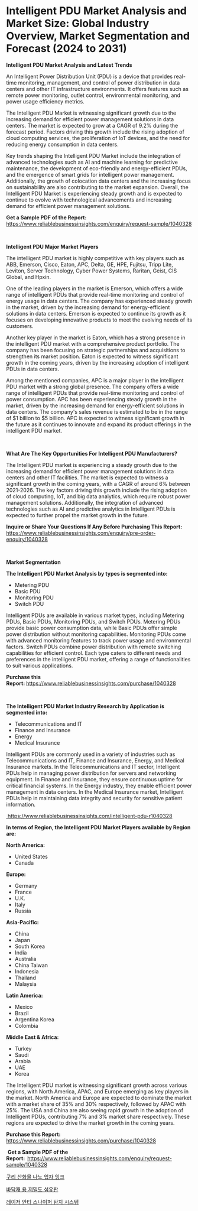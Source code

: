 <p><h1>Intelligent PDU Market Analysis and Market Size: Global Industry Overview, Market Segmentation and Forecast (2024 to 2031)</h1></p><p><strong>Intelligent PDU Market Analysis and Latest Trends</strong></p>
<p><p>An Intelligent Power Distribution Unit (PDU) is a device that provides real-time monitoring, management, and control of power distribution in data centers and other IT infrastructure environments. It offers features such as remote power monitoring, outlet control, environmental monitoring, and power usage efficiency metrics.</p><p>The Intelligent PDU Market is witnessing significant growth due to the increasing demand for efficient power management solutions in data centers. The market is expected to grow at a CAGR of 9.2% during the forecast period. Factors driving this growth include the rising adoption of cloud computing services, the proliferation of IoT devices, and the need for reducing energy consumption in data centers.</p><p>Key trends shaping the Intelligent PDU Market include the integration of advanced technologies such as AI and machine learning for predictive maintenance, the development of eco-friendly and energy-efficient PDUs, and the emergence of smart grids for intelligent power management. Additionally, the growth of colocation data centers and the increasing focus on sustainability are also contributing to the market expansion. Overall, the Intelligent PDU Market is experiencing steady growth and is expected to continue to evolve with technological advancements and increasing demand for efficient power management solutions.</p></p>
<p><strong>Get a Sample PDF of the Report:&nbsp;</strong> <a href="https://www.reliablebusinessinsights.com/enquiry/request-sample/1040328">https://www.reliablebusinessinsights.com/enquiry/request-sample/1040328</a></p>
<p>&nbsp;</p>
<p><strong>Intelligent PDU Major Market Players</strong></p>
<p><p>The intelligent PDU market is highly competitive with key players such as ABB, Emerson, Cisco, Eaton, APC, Delta, GE, HPE, Fujitsu, Tripp Lite, Leviton, Server Technology, Cyber Power Systems, Raritan, Geist, CIS Global, and Hpxin. </p><p>One of the leading players in the market is Emerson, which offers a wide range of intelligent PDUs that provide real-time monitoring and control of energy usage in data centers. The company has experienced steady growth in the market, driven by the increasing demand for energy-efficient solutions in data centers. Emerson is expected to continue its growth as it focuses on developing innovative products to meet the evolving needs of its customers.</p><p>Another key player in the market is Eaton, which has a strong presence in the intelligent PDU market with a comprehensive product portfolio. The company has been focusing on strategic partnerships and acquisitions to strengthen its market position. Eaton is expected to witness significant growth in the coming years, driven by the increasing adoption of intelligent PDUs in data centers.</p><p>Among the mentioned companies, APC is a major player in the intelligent PDU market with a strong global presence. The company offers a wide range of intelligent PDUs that provide real-time monitoring and control of power consumption. APC has been experiencing steady growth in the market, driven by the increasing demand for energy-efficient solutions in data centers. The company's sales revenue is estimated to be in the range of $1 billion to $5 billion. APC is expected to witness significant growth in the future as it continues to innovate and expand its product offerings in the intelligent PDU market.</p></p>
<p>&nbsp;</p>
<p><strong>What Are The Key Opportunities For Intelligent PDU Manufacturers?</strong></p>
<p><p>The Intelligent PDU market is experiencing a steady growth due to the increasing demand for efficient power management solutions in data centers and other IT facilities. The market is expected to witness a significant growth in the coming years, with a CAGR of around 6% between 2021-2026. The key factors driving this growth include the rising adoption of cloud computing, IoT, and big data analytics, which require robust power management solutions. Additionally, the integration of advanced technologies such as AI and predictive analytics in Intelligent PDUs is expected to further propel the market growth in the future.</p></p>
<p><strong>Inquire or Share Your Questions If Any Before Purchasing This Report:</strong> <a href="https://www.reliablebusinessinsights.com/enquiry/pre-order-enquiry/1040328">https://www.reliablebusinessinsights.com/enquiry/pre-order-enquiry/1040328</a></p>
<p>&nbsp;</p>
<p><strong>Market Segmentation</strong></p>
<p><strong>The Intelligent PDU Market Analysis by types is segmented into:</strong></p>
<p><ul><li>Metering PDU</li><li>Basic PDU</li><li>Monitoring PDU</li><li>Switch PDU</li></ul></p>
<p><p>Intelligent PDUs are available in various market types, including Metering PDUs, Basic PDUs, Monitoring PDUs, and Switch PDUs. Metering PDUs provide basic power consumption data, while Basic PDUs offer simple power distribution without monitoring capabilities. Monitoring PDUs come with advanced monitoring features to track power usage and environmental factors. Switch PDUs combine power distribution with remote switching capabilities for efficient control. Each type caters to different needs and preferences in the intelligent PDU market, offering a range of functionalities to suit various applications.</p></p>
<p><strong>Purchase this Report:&nbsp;</strong><a href="https://www.reliablebusinessinsights.com/purchase/1040328">https://www.reliablebusinessinsights.com/purchase/1040328</a></p>
<p>&nbsp;</p>
<p><strong>The Intelligent PDU Market Industry Research by Application is segmented into:</strong></p>
<p><ul><li>Telecommunications and IT</li><li>Finance and Insurance</li><li>Energy</li><li>Medical Insurance</li></ul></p>
<p><p>Intelligent PDUs are commonly used in a variety of industries such as Telecommunications and IT, Finance and Insurance, Energy, and Medical Insurance markets. In the Telecommunications and IT sector, Intelligent PDUs help in managing power distribution for servers and networking equipment. In Finance and Insurance, they ensure continuous uptime for critical financial systems. In the Energy industry, they enable efficient power management in data centers. In the Medical Insurance market, Intelligent PDUs help in maintaining data integrity and security for sensitive patient information.</p></p>
<p><a href="https://www.reliablebusinessinsights.com/intelligent-pdu-r1040328">&nbsp;https://www.reliablebusinessinsights.com/intelligent-pdu-r1040328</a></p>
<p><strong>In terms of Region, the Intelligent PDU Market Players available by Region are:</strong></p>
<p>
    <p> <strong> North America: </strong>
        <ul>
            <li>United States</li>
            <li>Canada</li>
        </ul>
        </p> 
    <p> <strong> Europe: </strong>
        <ul>
            <li>Germany</li>
            <li>France</li>
            <li>U.K.</li>
            <li>Italy</li>
            <li>Russia</li>
        </ul>
        </p> 
    <p> <strong> Asia-Pacific: </strong>
        <ul>
            <li>China</li>
            <li>Japan</li>
            <li>South Korea</li>
            <li>India</li>
            <li>Australia</li>
            <li>China Taiwan</li>
            <li>Indonesia</li>
            <li>Thailand</li>
            <li>Malaysia</li>
        </ul>
        </p> 
    <p> <strong> Latin America: </strong>
        <ul>
            <li>Mexico</li>
            <li>Brazil</li>
            <li>Argentina Korea</li>
            <li>Colombia</li>
        </ul>
        </p> 
    <p> <strong> Middle East & Africa: </strong>
        <ul>
            <li>Turkey</li>
            <li>Saudi</li>
            <li>Arabia</li>
            <li>UAE</li>
            <li>Korea</li>
        </ul>
    </p>
    </p>
<p><p>The Intelligent PDU market is witnessing significant growth across various regions, with North America, APAC, and Europe emerging as key players in the market. North America and Europe are expected to dominate the market with a market share of 35% and 30% respectively, followed by APAC with 25%. The USA and China are also seeing rapid growth in the adoption of Intelligent PDUs, contributing 7% and 3% market share respectively. These regions are expected to drive the market growth in the coming years.</p></p>
<p><strong>Purchase this Report: </strong><a href="https://www.reliablebusinessinsights.com/purchase/1040328">https://www.reliablebusinessinsights.com/purchase/1040328</a></p>
<p>&nbsp;<strong>Get a Sample PDF of the Report:&nbsp;&nbsp;</strong><a href="https://www.reliablebusinessinsights.com/enquiry/request-sample/1040328">https://www.reliablebusinessinsights.com/enquiry/request-sample/1040328</a></p>
<p><strong></strong></p>
<p><p><a href="https://github.com/vss5505pa7z1p/Market-Research-Report-List-2/blob/main/9607760163665.md">구리 산화물 나노 입자 잉크</a></p><p><a href="https://medium.com/@seanturner6262/%EA%B8%80%EB%A1%9C%EB%B2%8C-%EC%A0%80%EB%B0%80%EB%8F%84-%EC%84%AC%EC%9C%A0%ED%8C%90-%EB%B0%94%EB%8B%A5-%EC%8B%9C%EC%9E%A5%EC%9D%80-2024%EB%85%84%EB%B6%80%ED%84%B0-2031%EB%85%84%EA%B9%8C%EC%A7%80%EC%9D%98-%EA%B8%B0%EA%B0%84%EC%97%90-%EC%9D%98-%EC%97%B0%ED%8F%89%EA%B7%A0-%EC%84%B1%EC%9E%A5%EB%A5%A0%EB%A1%9C-%EC%84%B1%EC%9E%A5%ED%95%A0-%EA%B2%83%EC%9C%BC%EB%A1%9C-%EC%98%88%EC%B8%A1%EB%90%A9%EB%8B%88%EB%8B%A4-fbb0563af3f1">바닥재 용 저밀도 섬유판</a></p><p><a href="https://medium.com/@ornellwebst/%EB%A0%88%EC%9D%B4%EC%A0%80-%EC%95%88%ED%8B%B0-%EC%8A%A4%EB%82%98%EC%9D%B4%ED%8D%BC-%EA%B0%90%EC%A7%80-%EC%8B%9C%EC%8A%A4%ED%85%9C-%EC%8B%9C%EC%9E%A5-%EB%8F%99%ED%96%A5-%EB%B0%8F-%EB%B6%84%EC%84%9D-%EB%AF%B8%EB%9E%98-%EC%84%B1%EC%9E%A5%EC%9D%84-%EC%9C%84%ED%95%9C-%EA%B8%B0%ED%9A%8C-%EB%B0%8F-%EB%8F%84%EC%A0%84-2024-2031-cb49cefb723c">레이저 안티 스나이퍼 탐지 시스템</a></p></p>